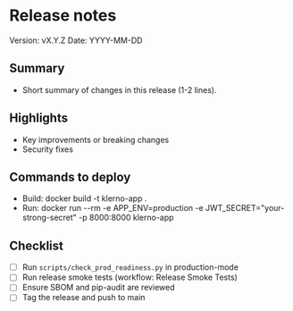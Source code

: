  # Release notes

Version: vX.Y.Z
Date: YYYY-MM-DD

Summary
-------

- Short summary of changes in this release (1-2 lines).

Highlights
----------

- Key improvements or breaking changes
- Security fixes

Commands to deploy
------------------

- Build: docker build -t klerno-app .
- Run: docker run --rm -e APP_ENV=production -e JWT_SECRET="your-strong-secret" -p 8000:8000 klerno-app

Checklist
---------

- [ ] Run `scripts/check_prod_readiness.py` in production-mode
- [ ] Run release smoke tests (workflow: Release Smoke Tests)
- [ ] Ensure SBOM and pip-audit are reviewed
- [ ] Tag the release and push to main
